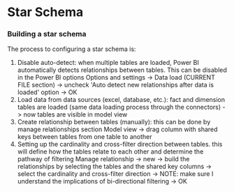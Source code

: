 # Star Schema

### Building a star schema
The process to configuring a star schema is:
1. Disable auto-detect: when multiple tables are loaded, Power BI automatically detects relationships between tables. This can be disabled in the Power BI options
Options and settings -> Data load (CURRENT FILE section) -> uncheck 'Auto detect new relationships after data is loaded' option -> OK
2. Load data from data sources (excel, database, etc.): fact and dimension tables are loaded
(same data loading process through the connectors) -> now tables are visible in model view
3. Create relationship between tables (manually): this can be done by manage relationships section
Model view -> drag column with shared keys between tables from one table to another
4. Setting up the cardinality and cross-filter direction between tables. this will define how the tables relate to each other and determine the pathway of filtering
Manage relationship -> new -> build the relationships by selecting the tables and the shared key columns -> select the cardinality and cross-filter direction -> NOTE: make sure I understand the implications of bi-directional filtering -> OK
